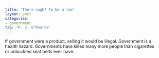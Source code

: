 ```yaml
---
title: 'There ought to be a law'
layout: post
categories:
- government
tag: 'P. J. O’Rourke'
---
```


If government were a product, selling it would be illegal. Government is a health hazard. Governments have killed many more people than cigarettes or unbuckled seat belts ever have.